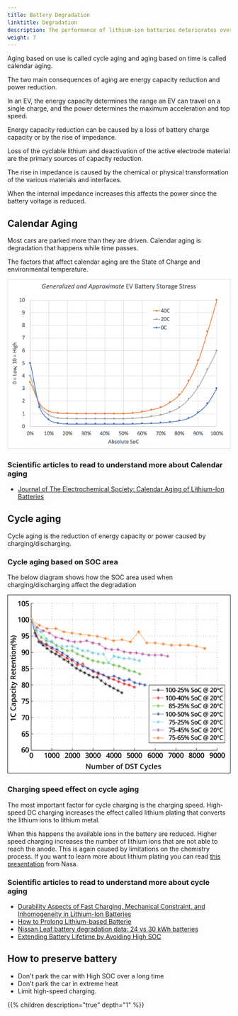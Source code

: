 ```yaml
---
title: Battery Degradation
linktitle: Degradation
description: The performance of lithium-ion batteries deteriorates over time whether they are used or not. This affects the performance and range of EV's.
weight: 7
---
```


Aging based on use is called cycle aging  and aging based on time is called calendar aging.

The two main consequences of aging are energy capacity reduction and power reduction.

In an EV, the energy capacity determines the range an EV can travel on a single charge, and the power determines the maximum acceleration and top speed.

Energy capacity reduction can be caused by a loss of battery charge capacity or by the rise of impedance.

Loss of the cyclable lithium and deactivation of the active electrode material are the primary sources of capacity reduction.

The rise in impedance is caused by the chemical or physical transformation of the various materials and interfaces.

When the internal impedance increases this affects the power since the battery voltage is reduced.

## Calendar Aging

Most cars are parked more than they are driven. Calendar aging is degradation that happens while time passes.

The factors that affect calendar aging are the State of Charge and environmental temperature.

![EV storage stress](evstoragestress.png "Storage stress")

### Scientific articles to read to understand more about Calendar aging

- [Journal of The Electrochemical Society: Calendar Aging of Lithium-Ion Batteries](https://iopscience.iop.org/article/10.1149/2.0411609jes)

## Cycle aging

Cycle aging is the reduction of energy capacity or power caused by charging/discharging.

### Cycle aging based on SOC area

The below diagram shows how the SOC area used when charging/discharging affect the degradation

![Cycles](dstcycles.png "Cycle stress")

### Charging speed effect on cycle aging

The most important factor for cycle charging is the charging speed. High-speed DC charging increases  the effect called lithium plating that converts the lithium ions to lithium metal.

When this happens the available ions in the battery are reduced. Higher speed charging increases the number of lithium ions that are not able to reach the anode. This is again caused by limitations on the chemistry process. If you want to learn more about lithium plating you can read [this presentation](https://www.nasa.gov/sites/default/files/atoms/files/1-lithium_plating_azimmerman.pdf) from Nasa.

### Scientific articles to read to understand more about cycle aging

- [Durability Aspects of  Fast Charging,  Mechanical Constraint, and Inhomogeneity  in Lithium-Ion Batteries](https://www.diva-portal.org/smash/get/diva2:1198746/FULLTEXT01.pdf)
- [How to Prolong Lithium-based Batterie](https://batteryuniversity.com/learn/article/how_to_prolong_lithium_based_batteries)
- [Nissan Leaf battery degradation data: 24 vs 30 kWh batteries](https://pushevs.com/2018/03/20/nissan-leaf-battery-degradation-data-24-vs-30-kwh-batteries/)
- [Extending Battery Lifetime by Avoiding High SOC](https://books.google.no/books?id=dG6rDwAAQBAJ&printsec=frontcover&hl=no#v=onepage&q=degradation&f=false)

## How to preserve battery

- Don't park the car with High SOC over a long time
- Don't park the car in extreme heat
- Limit high-speed charging.

{{% children description="true" depth="1" %}}
